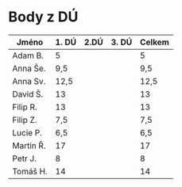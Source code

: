 # Body z DÚ

|Jméno      | 1. DÚ | 2.DÚ | 3. DÚ | Celkem |
|-----------|-------|------|-------|---------|
| Adam B.   |5      |      |       | 5      |
| Anna Še.  |9,5    |      |       | 9,5    |
| Anna Sv.  |12,5   |      |       | 12,5   |     
| David Š.  |13     |      |       | 13     |
| Filip R.  |13     |      |       | 13     |
| Filip Z.  |7,5    |      |       | 7,5    |
| Lucie P.  |6,5    |      |       | 6,5    |
| Martin Ř. |17     |      |       | 17     |
| Petr J.   |8      |      |       | 8      |
| Tomáš H.  |14     |      |       | 14     |